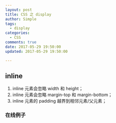 ```yaml
---
layout: post
title: CSS 之 display
author: Simple
tags:
  - display
categories:
  - CSS
comments: true
date: 2017-05-29 19:50:00
updated: 2017-05-29 19:50:00

---
```


## inline

1. inline 元素会忽略 width 和 height；
2. inline 元素会忽略 margin-top 和 margin-bottom；
3. inline 元素的 padding 越界到相邻元素/父元素；

### 在线例子

<script async src="//jsfiddle.net/singple/v2k5qj3t/7/embed/html,css,result/"></script>
